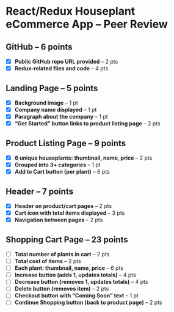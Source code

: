 # React/Redux Houseplant eCommerce App – Peer Review

## GitHub – 6 points
- [x] **Public GitHub repo URL provided** – 2 pts  
- [X] **Redux-related files and code** – 4 pts  
  
## Landing Page – 5 points
- [X] **Background image** – 1 pt  
- [X] **Company name displayed** – 1 pt  
- [X] **Paragraph about the company** – 1 pt  
- [X] **“Get Started” button links to product listing page** – 2 pts  

## Product Listing Page – 9 points
- [X] **6 unique houseplants: thumbnail, name, price** – 2 pts  
- [X] **Grouped into 3+ categories** – 1 pt  
- [X] **Add to Cart button (per plant)** – 6 pts  

## Header – 7 points
- [X] **Header on product/cart pages** – 2 pts  
- [X] **Cart icon with total items displayed** – 3 pts  
- [X] **Navigation between pages** – 2 pts  

## Shopping Cart Page – 23 points
- [ ] **Total number of plants in cart** – 2 pts  
- [ ] **Total cost of items** – 2 pts  
- [ ] **Each plant: thumbnail, name, price** – 6 pts  
- [ ] **Increase button (adds 1, updates totals)** – 4 pts  
- [ ] **Decrease button (removes 1, updates totals)** – 4 pts  
- [ ] **Delete button (removes item)** – 2 pts  
- [ ] **Checkout button with “Coming Soon” text** – 1 pt  
- [ ] **Continue Shopping button (back to product page)** – 2 pts  